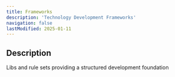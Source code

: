 ```yaml
---
title: Frameworks
description: 'Technology Development Frameworks'
navigation: false
lastModified: 2025-01-11
---
```


## Description

Libs and rule sets providing a structured development foundation
